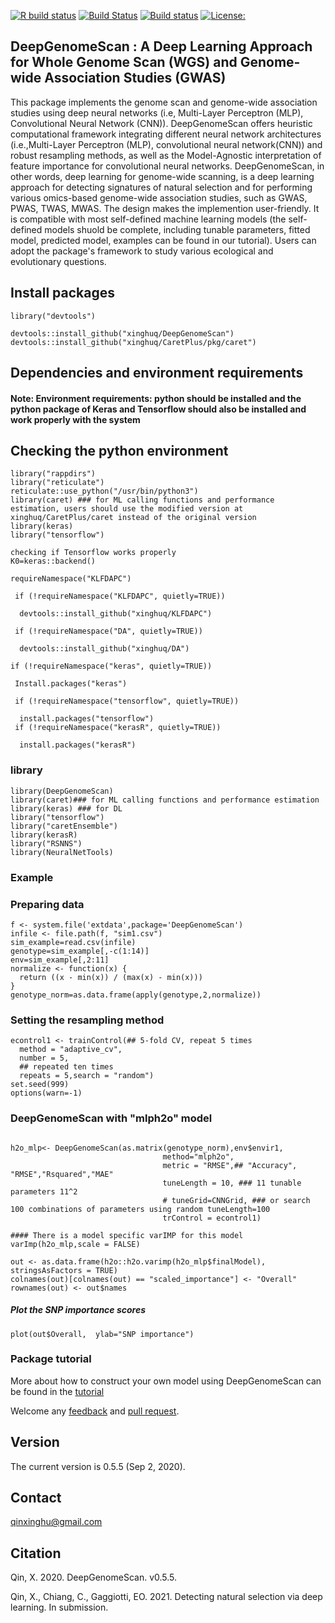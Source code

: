 [![R build status](https://https://github.com/xinghuq/DeepGenomeScan//workflows/R-CMD-check/badge.svg)](https://github.com/xinghuq/DeepGenomeScan/)
[![Build Status](https://travis-ci.com/xinghuq/DeepGenomeScan.svg?branch=master)](https://travis-ci.com/xinghuq/DeepGenomeScan/)
[![Build status](https://ci.appveyor.com/api/projects/status/hqpwmgfeuerel48l?svg=true)](https://ci.appveyor.com/xinghuq/DeepGenomeScan/)
[![License:](https://img.shields.io/badge/License-GPLv3-blue.svg)](https://www.gnu.org/licenses/gpl-3.0)


## DeepGenomeScan : A Deep Learning Approach for Whole Genome Scan (WGS) and Genome-wide Association Studies (GWAS)

  This package implements the genome scan and genome-wide association studies using deep neural networks (i.e, Multi-Layer Perceptron (MLP), Convolutional Neural Network (CNN)). DeepGenomeScan offers heuristic computational framework integrating different neural network architectures (i.e.,Multi-Layer Perceptron (MLP), convolutional neural network(CNN)) and robust resampling  methods, as well as the Model-Agnostic interpretation of feature importance for convolutional neural networks. DeepGenomeScan, in other words, deep learning for genome-wide scanning, is a deep learning approach for detecting signatures of natural selection and for performing various omics-based genome-wide association studies, such as GWAS, PWAS, TWAS, MWAS. The design makes the implemention user-friendly. It is compatible with most self-defined machine learning models (the self-defined models shuold be complete, including tunable parameters, fitted model, predicted model, examples can be found in our tutorial). Users can adopt the package's framework to study various ecological and evolutionary questions.

## Install packages
`````{r}
library("devtools")

devtools::install_github("xinghuq/DeepGenomeScan")
devtools::install_github("xinghuq/CaretPlus/pkg/caret")

``````
## Dependencies and environment requirements

#### Note: Environment requirements: python should be installed and the python package of Keras and Tensorflow should also be installed and work properly with the system

## Checking the python environment 
``````{r}
library("rappdirs")
library("reticulate")
reticulate::use_python("/usr/bin/python3")
library(caret) ### for ML calling functions and performance estimation, users should use the modified version at xinghuq/CaretPlus/caret instead of the original version
library(keras)  
library("tensorflow")

checking if Tensorflow works properly
K0=keras::backend()

``````
``````{r}
requireNamespace("KLFDAPC")

 if (!requireNamespace("KLFDAPC", quietly=TRUE))

  devtools::install_github("xinghuq/KLFDAPC")
  
 if (!requireNamespace("DA", quietly=TRUE))
 
  devtools::install_github("xinghuq/DA")

if (!requireNamespace("keras", quietly=TRUE))

 Install.packages("keras")
  
 if (!requireNamespace("tensorflow", quietly=TRUE))
 
  install.packages("tensorflow")
 if (!requireNamespace("kerasR", quietly=TRUE))
 
  install.packages("kerasR")

``````

### library

```{r library,message = FALSE}
library(DeepGenomeScan)
library(caret)### for ML calling functions and performance estimation
library(keras) ### for DL
library("tensorflow")
library("caretEnsemble")
library(kerasR)
library("RSNNS")
library(NeuralNetTools)

```

### Example

### Preparing data
``````{r}
f <- system.file('extdata',package='DeepGenomeScan')
infile <- file.path(f, "sim1.csv")
sim_example=read.csv(infile)
genotype=sim_example[,-c(1:14)]
env=sim_example[,2:11]
normalize <- function(x) {
  return ((x - min(x)) / (max(x) - min(x)))
}
genotype_norm=as.data.frame(apply(genotype,2,normalize))
``````


### Setting the resampling method
``````{r}
econtrol1 <- trainControl(## 5-fold CV, repeat 5 times
  method = "adaptive_cv",
  number = 5,
  ## repeated ten times
  repeats = 5,search = "random")
set.seed(999)
options(warn=-1)
``````
### DeepGenomeScan with "mlph2o" model
```{r}

h2o_mlp<- DeepGenomeScan(as.matrix(genotype_norm),env$envir1,
                                  method="mlph2o",
                                  metric = "RMSE",## "Accuracy", "RMSE","Rsquared","MAE"
                                  tuneLength = 10, ### 11 tunable parameters 11^2
                                  # tuneGrid=CNNGrid, ### or search 100 combinations of parameters using random tuneLength=100
                                  trControl = econtrol1)

#### There is a model specific varIMP for this model
varImp(h2o_mlp,scale = FALSE)

out <- as.data.frame(h2o::h2o.varimp(h2o_mlp$finalModel), stringsAsFactors = TRUE)
colnames(out)[colnames(out) == "scaled_importance"] <- "Overall"
rownames(out) <- out$names

``````
##### Plot the SNP importance scores
``````{r}
plot(out$Overall,  ylab="SNP importance")

``````
### Package tutorial

More about how to construct your own model using DeepGenomeScan can be found in the [tutorial](https://xinghuq.github.io/DeepGenomeScan/index.html)

Welcome any [feedback](https://github.com/xinghuq/DeepGenomeScan/issues) and [pull request](https://github.com/xinghuq/DeepGenomeScan/pulls). 

## Version

The current version is 0.5.5 (Sep 2, 2020).

## Contact

qinxinghu@gmail.com

## Citation

Qin, X. 2020. DeepGenomeScan. v0.5.5.

Qin, X., Chiang, C., Gaggiotti, EO. 2021. Detecting natural selection via deep learning. In submission.
